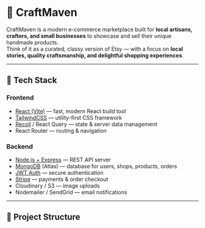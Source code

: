 # 🌟 CraftMaven

CraftMaven is a modern e-commerce marketplace built for **local artisans, crafters, and small businesses** to showcase and sell their unique handmade products.  
Think of it as a curated, classy version of Etsy — with a focus on **local stories, quality craftsmanship, and delightful shopping experiences**.

---

## 🚀 Tech Stack

### Frontend
- [React (Vite)](https://vitejs.dev/) — fast, modern React build tool
- [TailwindCSS](https://tailwindcss.com/) — utility-first CSS framework
- [Recoil](https://recoiljs.org/) / React Query — state & server data management
- React Router — routing & navigation

### Backend
- [Node.js + Express](https://expressjs.com/) — REST API server
- [MongoDB](https://www.mongodb.com/) (Atlas) — database for users, shops, products, orders
- [JWT Auth](https://jwt.io/) — secure authentication
- [Stripe](https://stripe.com/) — payments & order checkout
- Cloudinary / S3 — image uploads
- Nodemailer / SendGrid — email notifications

---

## 📂 Project Structure

